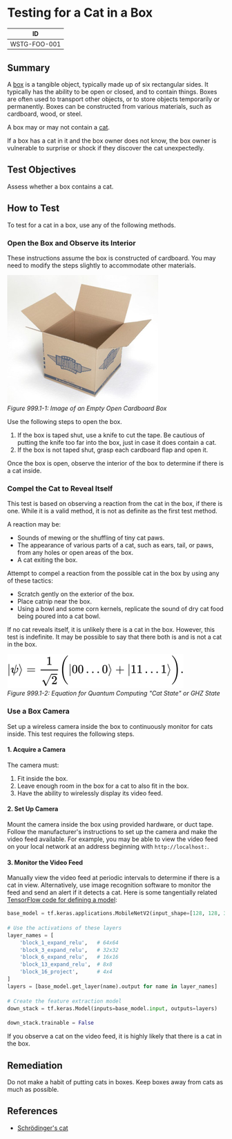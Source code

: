 # Testing for a Cat in a Box

|ID          |
|------------|
|WSTG-FOO-001|

## Summary

A [box](https://en.wikipedia.org/wiki/Box) is a tangible object, typically made up of six rectangular sides. It typically has the ability to be open or closed, and to contain things. Boxes are often used to transport other objects, or to store objects temporarily or permanently. Boxes can be constructed from various materials, such as cardboard, wood, or steel.

A box may or may not contain a [cat](https://en.wikipedia.org/wiki/Cat).

If a box has a cat in it and the box owner does not know, the box owner is vulnerable to surprise or shock if they discover the cat unexpectedly.

## Test Objectives

Assess whether a box contains a cat.

## How to Test

To test for a cat in a box, use any of the following methods.

### Open the Box and Observe its Interior

These instructions assume the box is constructed of cardboard. You may need to modify the steps slightly to accommodate other materials.

[![Box](images/box.jpg "An empty box made of corrugated fiberboard")](https://en.wikipedia.org/wiki/Box)\
_Figure 999.1-1: Image of an Empty Open Cardboard Box_

Use the following steps to open the box.

1. If the box is taped shut, use a knife to cut the tape. Be cautious of putting the knife too far into the box, just in case it does contain a cat.
2. If the box is not taped shut, grasp each cardboard flap and open it.

Once the box is open, observe the interior of the box to determine if there is a cat inside.

### Compel the Cat to Reveal Itself

This test is based on observing a reaction from the cat in the box, if there is one. While it is a valid method, it is not as definite as the first test method.

A reaction may be:

- Sounds of mewing or the shuffling of tiny cat paws.
- The appearance of various parts of a cat, such as ears, tail, or paws, from any holes or open areas of the box.
- A cat exiting the box.

Attempt to compel a reaction from the possible cat in the box by using any of these tactics:

- Scratch gently on the exterior of the box.
- Place catnip near the box.
- Using a bowl and some corn kernels, replicate the sound of dry cat food being poured into a cat bowl.

If no cat reveals itself, it is unlikely there is a cat in the box. However, this test is indefinite. It may be possible to say that there both is and is not a cat in the box.

[![GHZ state](images/ghz-state.svg "An equation for GHZ state in quantum computing")](https://en.wikipedia.org/wiki/Schr%C3%B6dinger%27s_cat)\
_Figure 999.1-2: Equation for Quantum Computing "Cat State" or GHZ State_

### Use a Box Camera

Set up a wireless camera inside the box to continuously monitor for cats inside. This test requires the following steps.

#### 1. Acquire a Camera

The camera must:

1. Fit inside the box.
2. Leave enough room in the box for a cat to also fit in the box.
3. Have the ability to wirelessly display its video feed.

#### 2. Set Up Camera

Mount the camera inside the box using provided hardware, or duct tape. Follow the manufacturer's instructions to set up the camera and make the video feed available. For example, you may be able to view the video feed on your local network at an address beginning with `http://localhost:`.

#### 3. Monitor the Video Feed

Manually view the video feed at periodic intervals to determine if there is a cat in view. Alternatively, use image recognition software to monitor the feed and send an alert if it detects a cat. Here is some tangentially related [TensorFlow code for defining a model](https://www.tensorflow.org/tutorials/images/segmentation#define_the_model):

```py
base_model = tf.keras.applications.MobileNetV2(input_shape=[128, 128, 3], include_top=False)

# Use the activations of these layers
layer_names = [
    'block_1_expand_relu',   # 64x64
    'block_3_expand_relu',   # 32x32
    'block_6_expand_relu',   # 16x16
    'block_13_expand_relu',  # 8x8
    'block_16_project',      # 4x4
]
layers = [base_model.get_layer(name).output for name in layer_names]

# Create the feature extraction model
down_stack = tf.keras.Model(inputs=base_model.input, outputs=layers)

down_stack.trainable = False
```

If you observe a cat on the video feed, it is highly likely that there is a cat in the box.

## Remediation

Do not make a habit of putting cats in boxes. Keep boxes away from cats as much as possible.

## References

- [Schrödinger's cat](https://en.wikipedia.org/wiki/Schr%C3%B6dinger%27s_cat)

